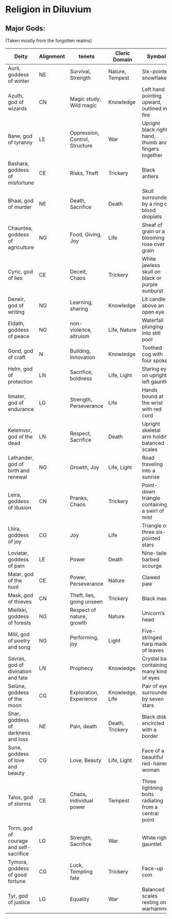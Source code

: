 # Religion in Diluvium

## Major Gods:

(Taken mostly from the forgotten realms)

| Deity                                   | Alignment | tenets                         | Cleric Domain   | Symbol                                               |
| --------------------------------------- | --------- | ------------------------------ | --------------- | ---------------------------------------------------- |
| Auril, goddess of winter                | NE        | Survival, Strength             | Nature, Tempest | Six-pointed snowflake                                |
| Azuth, god of wizards                   | CN        | Magic study, Wild magic        | Knowledge       | Left hand pointing upward, outlined in fire          |
| Bane, god of tyranny                    | LE        | Oppression, Control, Structure | War             | Upright black right hand, thumb and fingers together |
| Bashara, goddess of misfortune          | CE        | Risks, Theft                   | Trickery        | Black antlers                                        |
| Bhaal, god of murder                    | NE        | Death, Sacrifice               | Death           | Skull surrounded by a ring of blood droplets         |
| Chauntea, goddess of agriculture        | NG        | Food, Giving, Joy              | Life            | Sheaf of grain or a blooming rose over grain         |
| Cyric, god of lies                      | CE        | Deceit, Chaos                  | Trickery        | White jawless skull on black or purple sunburst      |
| Deneir, god of writing                  | NG        | Learning, sharing              | Knowledge       | Lit candle above an open eye                         |
| Eldath, goddess of peace                | NG        | non-violence, altruism         | Life, Nature    | Waterfall plunging into still pool                   |
| Gond, god of craft                      | N         | Building, Innovation           | Knowledge       | Toothed cog with four spokes                         |
| Helm, god of protection                 | LN        | Sacrifice, boldness            | Life, Light     | Staring eye on upright left gauntlet                 |
| Ilmater, god of endurance               | LG        | Strength, Perseverance         | Life            | Hands bound at the wrist with red cord               |
| Kelemvor, god of the dead               | LN        | Respect, Sacrifice             | Death           | Upright skeletal arm holding balanced scales         |
| Lathander, god of birth and renewal     | NG        | Growth, Joy                    | Life, Light     | Road traveling into a sunrise                        |
| Leira, goddess of illusion              | CN        | Pranks, Chaos                  | Trickery        | Point-down triangle containing a swirl of mist       |
| Lliira, goddess of joy                  | CG        | Joy                            | Life            | Triangle of three six-pointed stars                  |
| Loviatar, goddess of pain               | LE        | Power                          | Death           | Nine-tailed barbed scourge                           |
| Malar, god of the hunt                  | CE        | Power, Perseverance            | Nature          | Clawed paw                                           |
| Mask, god of thieves                    | CN        | Theft, lies, going unseen      | Trickery        | Black mask                                           |
| Mielikki, goddess of forests            | NG        | Respect of nature, growth      | Nature          | Unicorn’s head                                       |
| Milil, god of poetry and song           | NG        | Performing, joy                | Light           | Five-stringed harp made of leaves                    |
| Savras, god of divination and fate      | LN        | Prophecy                       | Knowledge       | Crystal ball containing many kinds of eyes           |
| Selûne, goddess of the moon             | CG        | Exploration, Experience        | Knowledge, Life | Pair of eyes surrounded by seven stars               |
| Shar, goddess of darkness and loss      | NE        | Pain, death                    | Death, Trickery | Black disk encircled with a border                   |
| Sune, goddess of love and beauty        | CG        | Love, Beauty                   | Life, Light     | Face of a beautiful red-haired woman                 |
| Talos, god of storms                    | CE        | Chaos, individual power        | Tempest         | Three lightning bolts radiating from a central point |
| Torm, god of courage and self-sacrifice | LG        | Strength, Sacrifice            | War             | White right gauntlet                                 |
| Tymora, goddess of good fortune         | CG        | Luck, Tempting fate            | Trickery        | Face-up coin                                         |
| Tyr, god of justice                     | LG        | Equality                       | War             | Balanced scales resting on a warhammer               |
